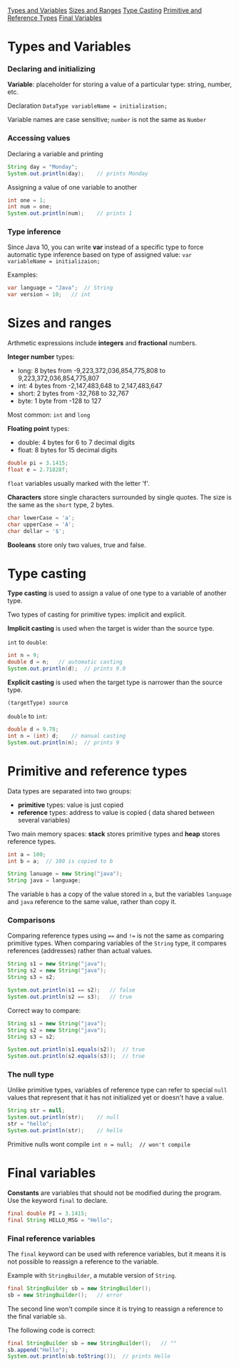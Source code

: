 [Types and Variables](#types-and-variables)
[Sizes and Ranges](#sizes-and-ranges)
[Type Casting](#type-casting)
[Primitive and Reference Types](#primitive-and-reference-type)
[Final Variables](#final-variables)

# Types and Variables
### Declaring and initializing
**Variable**: placeholder for storing a value of a particular type: string, number, etc.

Declaration `DataType variableName = initialization;`

Variable names are case sensitive; `number` is not the same as `Number`

### Accessing values
Declaring a variable and printing
```java
String day = "Monday";
System.out.println(day);    // prints Monday
```

Assigning a value of one variable to another
```java
int one = 1;
int num = one;
System.out.println(num);    // prints 1
```

### Type inference
Since Java 10, you can write **var** instead of a specific type to force automatic type inference based on type of assigned value: `var variableName = initializaion;`

Examples:
```java
var language = "Java";  // String
var version = 10;   // int
```

# Sizes and ranges
Arthmetic expressions include **integers** and **fractional** numbers.

**Integer number** types:
- long: 8 bytes from -9,223,372,036,854,775,808 to 9,223,372,036,854,775,807
- int: 4 bytes from -2,147,483,648 to 2,147,483,647
- short: 2 bytes from -32,768 to 32,767
- byte: 1 byte from -128 to 127

Most common: `int` and `long`

**Floating point** types:
- double: 4 bytes for 6 to 7 decimal digits
- float: 8 bytes for 15 decimal digits

```java
double pi = 3.1415;
float e = 2.71828f;
```

`float` variables usually marked with the letter 'f'.

**Characters** store single characters surrounded by single quotes. The size is the same as the `short` type, 2 bytes.

```java
char lowerCase = 'a';
char upperCase = 'A';
char dollar = '$';
```

**Booleans** store only two values, true and false.

# Type casting
**Type casting** is used to assign a value of one type to a variable of another type.

Two types of casting for primitive types: implicit and explicit.

**Implicit casting** is used when the target is wider than the source type.

`int` to `double`:
```java
int n = 9;
double d = n;   // automatic casting
System.out.println(d);  // prints 9.0
```

**Explicit casting** is used when the target type is narrower than the source type.

`(targetType) source`

`double` to `int`:
```java
double d = 9.78;
int n = (int) d;    // manual casting
System.out.println(n);  // prints 9
```

# Primitive and reference types
Data types are separated into two groups: 
- **primitive** types: value is just copied
- **reference** types: address to value is copied ( data shared between several variables)

Two main memory spaces: **stack** stores primitive types and **heap** stores reference types.

```java
int a = 100;
int b = a;  // 100 is copied to b

String lanuage = new String("java");
String java = language;
```

The variable `b` has a copy of the value stored in `a`, but the variables `language` and `java` reference to the same value, rather than copy it.

### Comparisons
Comparing reference types using `==` and `!=` is not the same as comparing primitive types. When comparing variables of the `String` type, it compares references (addresses) rather than actual values.

```java
String s1 = new String("java");
String s2 = new String("java");
String s3 = s2;

System.out.println(s1 == s2);   // false
System.out.println(s2 == s3);   // true
```

Correct way to compare:
```java
String s1 = new String("java");
String s2 = new String("java");
String s3 = s2;

System.out.println(s1.equals(s2));  // true
System.out.println(s2.equals(s3));  // true
```

### The null type
Unlike primitive types, variables of reference type can refer to special `null` values that represent that it has not initialized yet or doesn't have a value.

```java
String str = null;
System.out.println(str);    // null
str = "hello";
System.out.println(str);    // hello
```

Primitive nulls wont compile
`int n = null;  // won't compile`

# Final variables
**Constants** are variables that should not be modified during the program. Use the keyword `final` to declare.

```java
final double PI = 3.1415;
final String HELLO_MSG = "Hello";
```

### Final reference variables
The `final` keyword can be used with reference variables, but it means it is not possible to reassign a reference to the variable.

Example with `StringBuilder`, a mutable version of `String`.

```java
final StringBuilder sb = new StringBuilder();
sb = new StringBuilder();   // error
```

The second line won't compile since it is trying to reassign a reference to the final variable `sb`.

The following code is correct:
```java
final StringBuilder sb = new StringBuilder();   // ""
sb.append("Hello");
System.out.println(sb.toString());  // prints Hello
```
